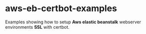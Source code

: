 # aws-eb-certbot-examples

Examples showing how to setup **Aws elastic beanstalk** webserver environments **SSL** with certbot.
